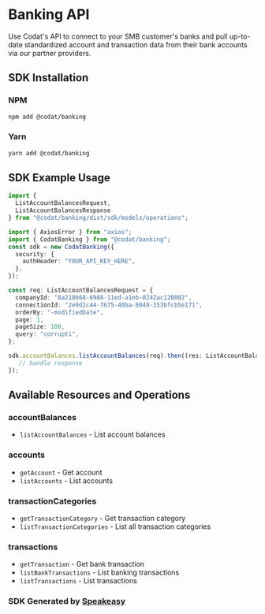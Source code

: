 # Banking API

Use Codat's API to connect to your SMB customer's banks and pull up-to-date standardized account and transaction data from their bank accounts via our partner providers.


<!-- Start SDK Installation -->
## SDK Installation

### NPM

```bash
npm add @codat/banking
```

### Yarn

```bash
yarn add @codat/banking
```
<!-- End SDK Installation -->

## SDK Example Usage
<!-- Start SDK Example Usage -->
```typescript
import {
  ListAccountBalancesRequest,
  ListAccountBalancesResponse
} from "@codat/banking/dist/sdk/models/operations";

import { AxiosError } from "axios";
import { CodatBanking } from "@codat/banking";
const sdk = new CodatBanking({
  security: {
    authHeader: "YOUR_API_KEY_HERE",
  },
});

const req: ListAccountBalancesRequest = {
  companyId: "8a210b68-6988-11ed-a1eb-0242ac120002",
  connectionId: "2e9d2c44-f675-40ba-8049-353bfcb5e171",
  orderBy: "-modifiedDate",
  page: 1,
  pageSize: 100,
  query: "corrupti",
};

sdk.accountBalances.listAccountBalances(req).then((res: ListAccountBalancesResponse | AxiosError) => {
   // handle response
});
```
<!-- End SDK Example Usage -->

<!-- Start SDK Available Operations -->
## Available Resources and Operations


### accountBalances

* `listAccountBalances` - List account balances

### accounts

* `getAccount` - Get account
* `listAccounts` - List accounts

### transactionCategories

* `getTransactionCategory` - Get transaction category
* `listTransactionCategories` - List all transaction categories

### transactions

* `getTransaction` - Get bank transaction
* `listBankTransactions` - List banking transactions
* `listTransactions` - List transactions
<!-- End SDK Available Operations -->

### SDK Generated by [Speakeasy](https://docs.speakeasyapi.dev/docs/using-speakeasy/client-sdks)
